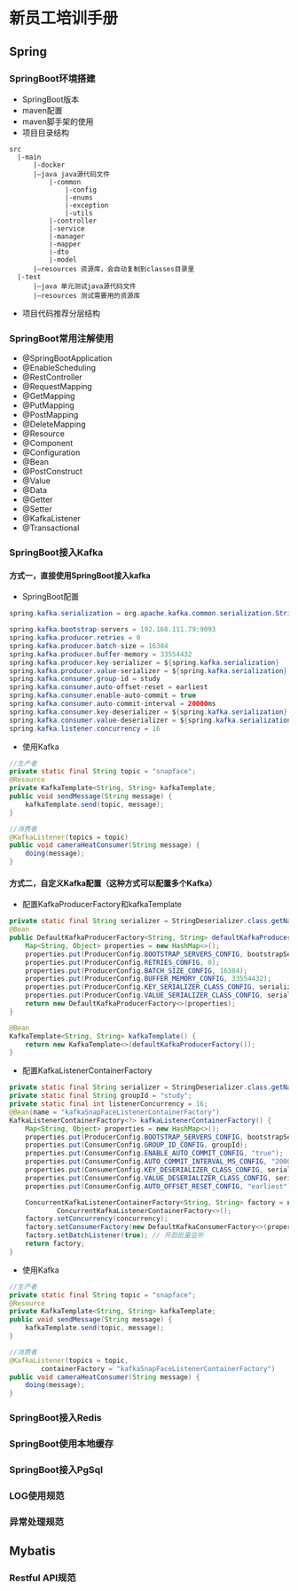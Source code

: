 # 新员工培训手册

## Spring

### SpringBoot环境搭建
* SpringBoot版本
* maven配置
* maven脚手架的使用
* 项目目录结构
``` sehll
src
  |-main
      |-docker
      |–java java源代码文件
          |-common
              |-config
              |-enums
              |-exception
              |-utils
          |-controller
          |-service
          |-manager
          |-mapper
          |-dto
          |-model
      |–resources 资源库，会自动复制到classes目录里
  |-test
      |–java 单元测试java源代码文件
      |–resources 测试需要用的资源库
```
* 项目代码推荐分层结构

### SpringBoot常用注解使用
* @SpringBootApplication
* @EnableScheduling
* @RestController
* @RequestMapping
* @GetMapping
* @PutMapping
* @PostMapping
* @DeleteMapping
* @Resource
* @Component
* @Configuration
* @Bean
* @PostConstruct
* @Value
* @Data
* @Getter
* @Setter
* @KafkaListener
* @Transactional

### SpringBoot接入Kafka
#### 方式一，直接使用SpringBoot接入kafka
* SpringBoot配置
``` java
spring.kafka.serialization = org.apache.kafka.common.serialization.StringDeserializer

spring.kafka.bootstrap-servers = 192.168.111.79:9093
spring.kafka.producer.retries = 0
spring.kafka.producer.batch-size = 16384
spring.kafka.producer.buffer-memory = 33554432
spring.kafka.producer.key-serializer = ${spring.kafka.serialization}
spring.kafka.producer.value-serializer = ${spring.kafka.serialization}
spring.kafka.consumer.group-id = study
spring.kafka.consumer.auto-offset-reset = earliest
spring.kafka.consumer.enable-auto-commit = true
spring.kafka.consumer.auto-commit-interval = 20000ms
spring.kafka.consumer.key-deserializer = ${spring.kafka.serialization}
spring.kafka.consumer.value-deserializer = ${spring.kafka.serialization}
spring.kafka.listener.concurrency = 16
```

* 使用Kafka
``` java
//生产者
private static final String topic = "snapface";
@Resource
private KafkaTemplate<String, String> kafkaTemplate;
public void sendMessage(String message) {
	kafkaTemplate.send(topic, message);
}

//消费者
@KafkaListener(topics = topic)
public void cameraHeatConsumer(String message) {
    doing(message);
}
```

#### 方式二，自定义Kafka配置（这种方式可以配置多个Kafka）
* 配置KafkaProducerFactory和kafkaTemplate
``` java
private static final String serializer = StringDeserializer.class.getName();
@Bean
public DefaultKafkaProducerFactory<String, String> defaultKafkaProducerFactory() {
    Map<String, Object> properties = new HashMap<>();
    properties.put(ProducerConfig.BOOTSTRAP_SERVERS_CONFIG, bootstrapServers);
    properties.put(ProducerConfig.RETRIES_CONFIG, 0);
    properties.put(ProducerConfig.BATCH_SIZE_CONFIG, 16384);
    properties.put(ProducerConfig.BUFFER_MEMORY_CONFIG, 33554432);
    properties.put(ProducerConfig.KEY_SERIALIZER_CLASS_CONFIG, serializer);
    properties.put(ProducerConfig.VALUE_SERIALIZER_CLASS_CONFIG, serializer);
	return new DefaultKafkaProducerFactory<>(properties);
}

@Bean
KafkaTemplate<String, String> kafkaTemplate() {
    return new KafkaTemplate<>(defaultKafkaProducerFactory());
}
```
* 配置KafkaListenerContainerFactory
``` java
private static final String serializer = StringDeserializer.class.getName();
private static final String groupId = "study";
private static final int listenerConcurrency = 16;
@Bean(name = "kafkaSnapFaceListenerContainerFactory")
KafkaListenerContainerFactory<?> kafkaListenerContainerFactory() {
    Map<String, Object> properties = new HashMap<>();
    properties.put(ProducerConfig.BOOTSTRAP_SERVERS_CONFIG, bootstrapServers);
    properties.put(ConsumerConfig.GROUP_ID_CONFIG, groupId);
    properties.put(ConsumerConfig.ENABLE_AUTO_COMMIT_CONFIG, "true");
    properties.put(ConsumerConfig.AUTO_COMMIT_INTERVAL_MS_CONFIG, "20000");
    properties.put(ConsumerConfig.KEY_DESERIALIZER_CLASS_CONFIG, serializer);
    properties.put(ConsumerConfig.VALUE_DESERIALIZER_CLASS_CONFIG, serializer);
    properties.put(ConsumerConfig.AUTO_OFFSET_RESET_CONFIG, "earliest");

    ConcurrentKafkaListenerContainerFactory<String, String> factory = new
            ConcurrentKafkaListenerContainerFactory<>();
    factory.setConcurrency(concurrency);
    factory.setConsumerFactory(new DefaultKafkaConsumerFactory<>(properties));
    factory.setBatchListener(true); // 开启批量监听
    return factory;
}
```
* 使用Kafka
``` java
//生产者
private static final String topic = "snapface";
@Resource
private KafkaTemplate<String, String> kafkaTemplate;
public void sendMessage(String message) {
	kafkaTemplate.send(topic, message);
}

//消费者
@KafkaListener(topics = topic,
        containerFactory = "kafkaSnapFaceListenerContainerFactory")
public void cameraHeatConsumer(String message) {
    doing(message);
}
```

### SpringBoot接入Redis

### SpringBoot使用本地缓存

### SpringBoot接入PgSql

### LOG使用规范

### 异常处理规范




## Mybatis


### Restful API规范

